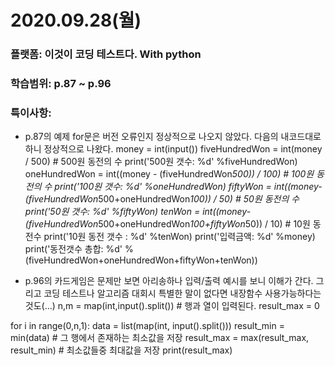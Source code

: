 # 2020.09.28(월)

### 플랫폼: 이것이 코딩 테스트다. With python

### 학습범위: p.87 ~ p.96

### 특이사항:

- p.87의 예제 for문은 버전 오류인지 정상적으로 나오지 않았다. 다음의 내코드대로 하니 정상적으로 나왔다.
money = int(input())
fiveHundredWon = int(money / 500) # 500원 동전의 수
print('500원 갯수: %d' %fiveHundredWon)
oneHundredWon = int((money - (fiveHundredWon*500)) / 100) # 100원 동전의 수
print('100원 갯수: %d' %oneHundredWon)
fiftyWon = int((money-(fiveHundredWon*500+oneHundredWon*100)) / 50) # 50원 동전의 수
print('50원 갯수: %d' %fiftyWon)
tenWon = int((money-(fiveHundredWon*500+oneHundredWon*100+fiftyWon*50)) / 10) # 10원 동전수
print('10원 동전 갯수 : %d' %tenWon)
print('입력금액: %d' %money)
print('동전갯수 총합: %d' %(fiveHundredWon+oneHundredWon+fiftyWon+tenWon))

- p.96의 카드게임은 문제만 보면 아리송하나 입력/출력 예시를 보니 이해가 간다. 그리고 코딩 테스트나 알고리즘 대회시 특별한 말이 없다면 내장함수 사용가능하다는 것도(...)
n,m = map(int,input().split()) # 행과 열이 입력된다.
result_max = 0

for i in range(0,n,1):
  data = list(map(int, input().split()))
  result_min = min(data) # 그 행에서 존재하는 최소값을 저장
  result_max = max(result_max, result_min) # 최소값들중 최대값을 저장
print(result_max)